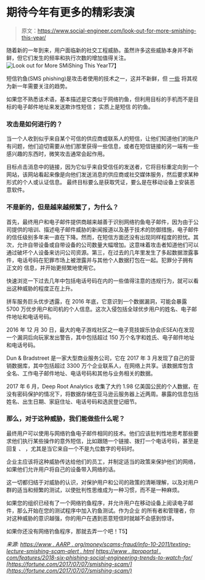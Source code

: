 # 期待今年有更多的精彩表演

> 原文：<https://www.social-engineer.com/look-out-for-more-smishing-this-year/>

随着新的一年到来，用户面临新的社交工程威胁。虽然许多这些威胁本身并不新鲜，但它们发生的频率和执行次数的增加值得关注。![Look out for More SMiShing This Year](img/d1829803dca1185dbaa870338c53974a.png "Look out for More SMiShing This Year")T7】

短信钓鱼(SMS phishing)是攻击者使用的技术之一，这并不新鲜，但 [一些](https://www.itproportal.com/features/2018-six-phishing-social-engineering-trends-to-watch-for/) 将其视为新一年需要关注的趋势。

如果您不熟悉该术语，基本描述是它类似于网络钓鱼，但利用目标的手机而不是目标的电子邮件地址来发送欺诈性短信； 实质上是短信 的钓鱼。

### 攻击是如何进行的？

当一个人收到似乎来自某个可信的供应商或联系人的短信，让他们知道他们的账户有问题，他们迫切需要从他们那里获得一些信息，或者在短信链接的另一端有一些感兴趣的东西时，微笑攻击通常会起作用。

目标点击消息中的链接，因为它似乎来自受信任的发送者，它将目标重定向到一个网站，该网站看起来像是向他们发送消息的供应商或社交媒体服务，然后要求某种形式的个人或认证信息。 最终目标要么是获取凭证，要么是在移动设备上安装恶意软件。

### 不是新的，但是越来越频繁了，为什么？

首先，最终用户和电子邮件提供商越来越善于识别网络钓鱼电子邮件，因为由于公司提供的培训、描述电子邮件威胁的新闻报道以及基于技术的防御措施，电子邮件的信任级别多年来一直在下降。然而，在短信方面还没有出现同样程度的担忧。其次，允许自带设备或自带设备的公司数量大幅增加。这意味着攻击者知道他们可以通过破坏个人设备来访问公司资源。第三，在过去的几年里发生了多起数据泄露事件，电话号码在犯罪市场上被泄露并与其他个人数据打包在一起。犯罪分子拥有 正文的 信息，并开始更频繁地使用它。

快速浏览一下过去几年中包括电话号码在内的一些值得注意的违规行为，就可以看出这种威胁的程度正在上升。

拼车服务巨头优步透露，在 2016 年底，它意识到一个数据漏洞，可能会暴露 5700 万优步用户和司机的个人信息。这次入侵包括全球优步用户的姓名、电子邮件地址和电话号码。

2016 年 12 月 30 日，最大的电子游戏社区之一电子竞技娱乐协会(ESEA)在发现一个漏洞后向玩家发出警告，其中包括超过 150 万个名字和姓氏、电子邮件地址和电话号码。

Dun & Bradstreet 是一家大型商业服务公司，它在 2017 年 3 月发现了自己的营销数据库，其中包括超过 3300 万个企业联系人，在网络上共享。该数据库包含全名、工作电子邮件地址、电话号码和其他与业务相关的数据。

2017 年 6 月，Deep Root Analytics 收集了大约 1.98 亿美国公民的个人数据，在没有密码保护的情况下，将数据存储在亚马逊云服务器上近两周。暴露的信息包括姓名、出生日期、家庭住址、电话号码和选民登记细节。

### 那么，对于这种威胁，我们能做些什么呢？

最终用户可以使用与网络钓鱼电子邮件相同的技术。他们应该批判性地思考那些要求他们执行某些操作的意外短信，比如跟随一个链接、拨打一个电话号码，甚至是回复 、 ，尤其是当它来自一个不是九位数字的号码时。

企业主应该将这种威胁传达给他们的员工，并制定适当的政策来保护他们的网络，如果他们允许用户将自己的设备带入网络的话。

这一切都归结于对威胁的认识，对保护用户和公司的政策的清晰理解，以及对用户群的适当和频繁的测试，以使批判性思维成为一种习惯，而不是一种麻烦。

如果您的组织已经有了一个网络钓鱼程序，并允许用户在移动设备上阅读电子邮件，那么开始在您的测试程序中加入钓鱼测试。作为企业 的所有者和管理者，你对这种威胁的意识越强，你的用户在遇到恶意短信时就越不会感到惊讶。

如果你还没有网络钓鱼程序，那就去弄一个吧！T5】

*来源:*
*[https://www . AARP . org/money/scams-fraud/info-10-2011/texting-lecture-smishing-scam-alert . html](https://www.aarp.org/money/scams-fraud/info-10-2011/texting-trickery-smishing-scam-alert.html)*
*[https://www . itproportal . com/features/2018-six-phishing-social-engineering-trends-to-watch-for/](https://www.itproportal.com/features/2018-six-phishing-social-engineering-trends-to-watch-for/)*
*[https://fortune.com/2017/07/07/smishing-scam/](https://fortune.com/2017/07/07/smishing-scam/)*